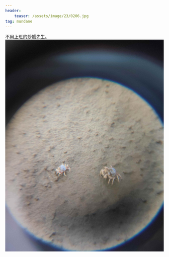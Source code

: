 ```yaml
---
header:
    teaser: /assets/image/23/0206.jpg
tag: mundane
---
```

不用上班的螃蟹先生。
![i](/assets/image/23/0206.jpg)
